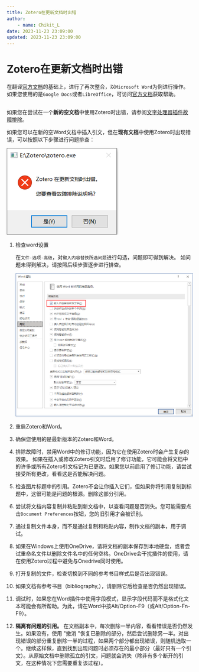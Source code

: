 ```yaml
---
title: Zotero在更新文档时出错
author:
    - name: Chikit_L
date: 2023-11-23 23:09:00
updated: 2023-11-23 23:09:00
---
```


# Zotero在更新文档时出错

在翻译[官方文档](https://www.zotero.org/support/kb/debugging_broken_documents)的基础上，进行了再次整合，以`Microsoft Word`为例进行操作。如果您使用的是`Google Docs`或者`LibreOffice`，可访问[官方文档](https://www.zotero.org/support/kb/debugging_broken_documents)获取帮助。

##

如果您在尝试在一个**新的空文档**中使用Zotero时出错，请参阅[文字处理器插件故障排除](https://www.zotero.org/support/word_processor_plugin_troubleshooting)。

如果您可以在新的空Word文档中插入引文，但在**现有文档**中使用Zotero时出现错误，可以按照以下步骤进行问题排查：

![更新文档时出错](../../assets/image-更新文档时出错.png)

1. 检查word设置

    在`文件-选项-高级`，对`键入内容替换所选问题`进行勾选，问题即可得到解决。
    如问题未得到解决，请按照后续步骤逐步进行排查。

    ![键入内容替换所选文字](../../assets/image-键入内容替换所选文字.png)

2. 重启Zotero和Word。

3. 确保您使用的是最新版本的Zotero和Word。  

4. 排除故障时，禁用Word中的修订功能，因为它在使用Zotero时会产生复杂的效果。
   如果在插入或修改Zotero引文时启用了修订功能，它可能会将文档中的许多或所有Zotero引文标记为已更改。如果您以前启用了修订功能，请尝试接受所有更改，看看这是否能解决问题。

5. 检查图片标题中的引用。Zotero不会让你插入它们，但如果你将引用复制到标题中，这很可能是问题的根源。删除这部分引用。

6. 尝试将文档内容复制并粘贴到新文档中，以查看问题是否消失。您可能需要点击`Document Preferences`按钮，您的旧引用才会被识别。

7. 通过复制文件本身，而不是通过复制和粘贴内容，制作文档的副本，用于调试。

8. 如果在Windows上使用OneDrive，请将文档的副本保存到本地硬盘，或者尝试重命名文件以删除文件名中的任何空格。OneDrive会干扰插件的使用，请在使用Zotero过程中避免与Onedrive同时使用。

9. 打开复制的文件，检查切换到不同的参考书目样式后是否出现错误。

10. 如果文档有参考书目（bibliography,），请删除它后检查是否仍然出现错误。

11. 调试时，如果您在Word插件中使用字段模式，显示字段代码而不是格式化文本可能会有所帮助。为此，请在Word中按Alt/Option-F9（或Alt/Option-Fn-F9）。

12. **隔离有问题的引用。**
     在文档副本中，每次删除一半内容，看看错误是否仍然发生。如果没有，使用 "撤消 "恢复已删除的部分，然后尝试删除另一半。对出现错误的部分重复删除一半的过程，如果两个部分都出现错误，则随机选取一个。继续这样做，直到找到出现问题时必须存在的最小部分（最好只有一个引文）。从原始文档中删除孤立的引文，问题就会消失（除非有多个断开的引文，在这种情况下您需要重复该过程）。
